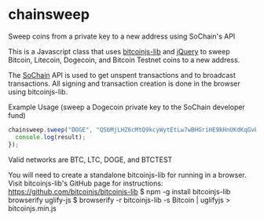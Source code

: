 chainsweep
==========

Sweep coins from a private key to a new address using SoChain's API

This is a Javascript class that uses [bitcoinjs-lib](https://github.com/bitcoinjs/bitcoinjs-lib) and [jQuery](http://jquery.com/) to sweep Bitcoin, Litecoin, Dogecoin, and Bitcoin Testnet coins to a new address.

The [SoChain](https://chain.so) API is used to get unspent transactions and to broadcast transactions. All signing and transaction creation is done in the browser using bitcoinjs-lib.

Example Usage (sweep a Dogecoin private key to the SoChain developer fund)
```javascript
chainsweep.sweep("DOGE", "QSbMjLHZ6cMtQ9kcyWytEtLw7wBHGriHE9kHnUKdKqGvPpKvArof", "DFundmtrigzA6E25Swr2pRe4Eb79bGP8G1", function(result) {
  console.log(result);
});
```
Valid networks are BTC, LTC, DOGE, and BTCTEST

You will need to create a standalone bitcoinjs-lib for running in a browser. Visit bitcoinjs-lib's GitHub page for instructions: https://github.com/bitcoinjs/bitcoinjs-lib
  $ npm -g install bitcoinjs-lib browserify uglify-js
  $ browserify -r bitcoinjs-lib -s Bitcoin | uglifyjs > bitcoinjs.min.js
